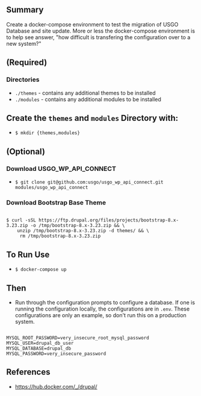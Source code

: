 ## Summary
Create a docker-compose environment to test the migration of USGO Database and
site update. More or less the docker-compose environment is to help see answer,
"how difficult is transfering the configuration over to a new system?"

## (Required)

### Directories

* `./themes` - contains any additional themes to be installed
* `./modules` - contains any additional modules to be installed

## Create the `themes` and `modules` Directory with:

* `$ mkdir {themes,modules}`

## (Optional)

### Download USGO_WP_API_CONNECT

* `$ git clone git@github.com:usgo/usgo_wp_api_connect.git modules/usgo_wp_api_connect`

### Download Bootstrap Base Theme

```

$ curl -sSL https://ftp.drupal.org/files/projects/bootstrap-8.x-3.23.zip -o /tmp/bootstrap-8.x-3.23.zip && \
    unzip /tmp/bootstrap-8.x-3.23.zip -d themes/ && \
     rm /tmp/bootstrap-8.x-3.23.zip

```

## To Run Use

* `$ docker-compose up`

## Then

* Run through the configuration prompts to configure a database. If one is running the configuration locally, the configurations are in `.env`. These configurations are only an example, so don't run this on a production system.

```

MYSQL_ROOT_PASSWORD=very_insecure_root_mysql_password
MYSQL_USER=drupal_db_user
MYSQL_DATABASE=drupal_db
MYSQL_PASSWORD=very_insecure_password

```

## References
* https://hub.docker.com/_/drupal/
